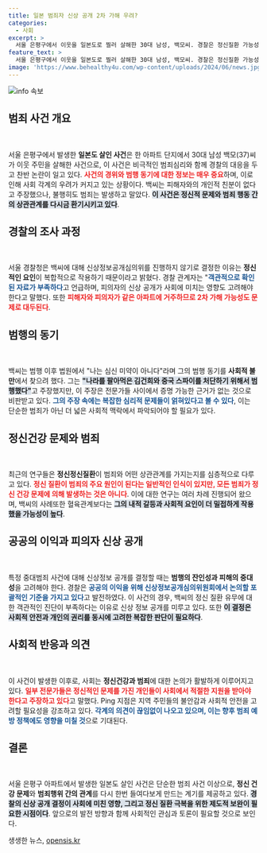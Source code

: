 ```yaml
---
title: 일본 범죄자 신상 공개 2차 가해 우려?
categories:
  - 사회
excerpt: >
  서울 은평구에서 이웃을 일본도로 찔러 살해한 30대 남성, 백모씨. 경찰은 정신질환 가능성을 고려해 신상 공개를 검토하지 않고 있다. 범행 이유는 충격적인 주장으로, 그의 진술이 주목받고 있다.
feature_text: >
  서울 은평구에서 이웃을 일본도로 찔러 살해한 30대 남성, 백모씨. 경찰은 정신질환 가능성을 고려해 신상 공개를 검토하지 않고 있다. 범행 이유는 충격적인 주장으로, 그의 진술이 주목받고 있다.
image: 'https://www.behealthy4u.com/wp-content/uploads/2024/06/news.jpg'
---
```


<p><img src="https://www.behealthy4u.com/wp-content/uploads/2024/06/news.jpg" alt="info 속보" /></p>

<h2 data-ke-size="size26">범죄 사건 개요</h2>

<p data-ke-size="size16">&nbsp;</p>

<p>서울 은평구에서 발생한 <b>일본도 살인 사건</b>은 한 아파트 단지에서 30대 남성 백모(37)씨가 이웃 주민을 살해한 사건으로, 이 사건은 비극적인 범죄심리와 함께 경찰의 대응을 두고 찬반 논란이 일고 있다. <b><span style="color: #ee2323;">사건의 경위와 범행 동기에 대한 정보는 매우 중요</span></b>하며, 이로 인해 사회 각계의 우려가 커지고 있는 상황이다. 백씨는 피해자와의 개인적 친분이 없다고 주장했으나, 불행히도 범죄는 발생하고 말았다. <b><span style="background-color: #21538527;">이 사건은 정신적 문제와 범죄 행동 간의 상관관계를 다시금 환기시키고 있다</span></b>.</p>

<h2 data-ke-size="size26">경찰의 조사 과정</h2>

<p data-ke-size="size16">&nbsp;</p>

<p>서울 경찰청은 백씨에 대해 신상정보공개심의위를 진행하지 않기로 결정한 이유는 <b>정신적인 요인</b>이 복합적으로 작용하기 때문이라고 밝혔다. 경찰 관계자는 "<b><span style="color: #1a5490;">객관적으로 확인된 자료가 부족하다</span></b>고 언급하며, 피의자의 신상 공개가 사회에 미치는 영향도 고려해야 한다고 말했다. 또한 <b><span style="color: #ee2323;">피해자와 피의자가 같은 아파트에 거주하므로 2차 가해 가능성도 문제로 대두된다</span></b>.</p>

<h2 data-ke-size="size26">범행의 동기</h2>

<p data-ke-size="size16">&nbsp;</p>

<p>백씨는 범행 이후 법원에서 "나는 심신 미약이 아니다"라며 그의 범행 동기를 <b>사회적 불만</b>에서 찾으려 했다. 그는 <b><span style="background-color: #21538527;">"나라를 팔아먹은 김건희와 중국 스파이를 처단하기 위해서 범행했다"</span></b>고 주장했지만, 이 주장은 전문가들 사이에서 증명 가능한 근거가 없는 것으로 비판받고 있다. <b><span style="color: #1a5490;">그의 주장 속에는 복잡한 심리적 문제들이 얽혀있다고 볼 수 있다</span></b>, 이는 단순한 범죄가 아닌 더 넓은 사회적 맥락에서 파악되어야 할 필요가 있다.</p>

<h2 data-ke-size="size26">정신건강 문제와 범죄</h2>

<p data-ke-size="size16">&nbsp;</p>

<p>최근의 연구들은 <b>정신정신질환</b>이 범죄와 어떤 상관관계를 가지는지를 심층적으로 다루고 있다. <b><span style="color: #ee2323;">정신 질환이 범죄의 주요 원인이 된다는 일반적인 인식이 있지만, 모든 범죄가 정신 건강 문제에 의해 발생하는 것은 아니다</span></b>. 이에 대한 연구는 여러 차례 진행되어 왔으며, 백씨의 사례또한 혈육관계보다는 <b><span style="background-color: #21538527;">그의 내적 갈등과 사회적 요인이 더 밀접하게 작용했을 가능성이 높다</span></b>.</p>

<h2 data-ke-size="size26">공공의 이익과 피의자 신상 공개</h2>

<p data-ke-size="size16">&nbsp;</p>

<p>특정 중대범죄 사건에 대해 신상정보 공개를 결정할 때는 <b>범행의 잔인성과 피해의 중대성</b>을 고려해야 한다. 경찰은 <b><span style="color: #1a5490;">공공의 이익을 위해 신상정보공개심의위원회에서 논의할 포괄적인 기준을 가지고 있다</span></b>고 발전하였다. 이 사건의 경우, 백씨의 정신 질환 유무에 대한 객관적인 진단이 부족하다는 이유로 신상 정보 공개를 미루고 있다. 또한 <b><span style="background-color: #21538527;">이 결정은 사회적 안전과 개인의 권리를 동시에 고려한 복잡한 판단이 필요하다</span></b>.</p>

<h2 data-ke-size="size26">사회적 반응과 의견</h2>

<p data-ke-size="size16">&nbsp;</p>

<p>이 사건이 발생한 이후로, 사회는 <b>정신건강과 범죄</b>에 대한 논의가 활발하게 이루어지고 있다. <b><span style="color: #ee2323;">일부 전문가들은 정신적인 문제를 가진 개인들이 사회에서 적절한 지원을 받아야 한다고 주장하고 있다</span></b>고 말했다. Ping 지점은 지역 주민들의 불안감과 사회적 안전을 고려할 필요성을 강조하고 있다. <b><span style="color: #1a5490;">각계의 의견이 끊임없이 나오고 있으며, 이는 향후 범죄 예방 정책에도 영향을 미칠 것</span></b>으로 기대된다.</p>

<h2 data-ke-size="size26">결론</h2>

<p data-ke-size="size16">&nbsp;</p>

<p>서울 은평구 아파트에서 발생한 일본도 살인 사건은 단순한 범죄 사건 이상으로, <b>정신 건강 문제</b>와 <b>범죄행위 간의 관계</b>를 다시 한번 들여다보게 만드는 계기를 제공하고 있다. <b><span style="background-color: #21538527;">경찰의 신상 공개 결정이 사회에 미친 영향, 그리고 정신 질환 극복을 위한 제도적 보완이 필요한 시점이다</span></b>. 앞으로의 발전 방향과 함께 사회적인 관심과 토론이 필요할 것으로 보인다.</p>
생생한 뉴스, <a href="https://opensis.kr" rel="dofollow">opensis.kr</a>


